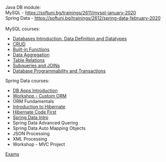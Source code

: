 Java DB module:
<br/>
MySQL - https://softuni.bg/trainings/2611/mysql-january-2020
<br/>
Spring Data - https://softuni.bg/trainings/2612/spring-data-february-2020
<br/>
<br/>
MySQL courses:
<br/>
* [Databases Introduction. Data Definition and Datatypes](https://github.com/HristoNakov13/SoftUni-JavaDB/tree/master/MySQL/Data%20Definitions%20and%20Types)
* [CRUD](https://github.com/HristoNakov13/SoftUni-JavaDB/tree/master/MySQL/CRUD)
* [Built-in Functions](https://github.com/HristoNakov13/SoftUni-JavaDB/tree/master/MySQL/Build-in%20Functions)
* [Data Aggregation](https://github.com/HristoNakov13/SoftUni-JavaDB/tree/master/MySQL/Data%20Aggregation)
* [Table Relations](https://github.com/HristoNakov13/SoftUni-JavaDB/tree/master/MySQL/Table%20Relations)
* [Subqueries and JOINs](https://github.com/HristoNakov13/SoftUni-JavaDB/tree/master/MySQL/Subqueries%20and%20Joins)
* [Database Programmability and Transactions](https://github.com/HristoNakov13/SoftUni-JavaDB/tree/master/MySQL/Procedures%2C%20Transactions%20and%20Triggers)


Spring Data courses:

* [DB Apps Introduction](https://github.com/HristoNakov13/SoftUni-JavaDB/tree/master/Spring%20Data/DB%20Apps%20Introduction)
* [Workshop - Custom ORM](https://github.com/HristoNakov13/SoftUni-JavaDB/tree/master/Spring%20Data/Workshop%20-%20Custom%20ORM)
* ORM Fundamentals
* [Introduction to Hibernate](https://github.com/HristoNakov13/SoftUni-JavaDB/tree/master/Spring%20Data/Introduction%20to%20Hibernate)
* [Hibernate Code First](https://github.com/HristoNakov13/SoftUni-JavaDB/tree/master/Spring%20Data/Hibernate%20Code%20First)
* [Spring Data Intro](https://github.com/HristoNakov13/SoftUni-JavaDB/tree/master/Spring%20Data/Spring%20Data%20Intro)
* Spring Data Advanced Quering
* Spring Data Auto Mapping Objects
* JSON Processing
* XML Processing
* Workshop - MVC Project

[Exams](https://github.com/HristoNakov13/SoftUni-JavaDB/tree/master/Exams)
